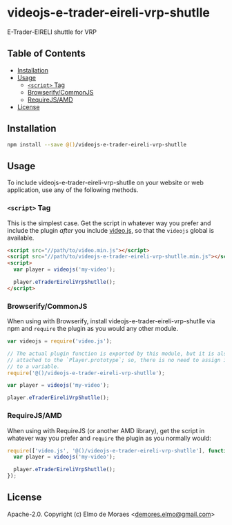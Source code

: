 # videojs-e-trader-eireli-vrp-shutlle

E-Trader-EIRELI shuttle for VRP

## Table of Contents

<!-- START doctoc generated TOC please keep comment here to allow auto update -->
<!-- DON'T EDIT THIS SECTION, INSTEAD RE-RUN doctoc TO UPDATE -->


- [Installation](#installation)
- [Usage](#usage)
  - [`<script>` Tag](#script-tag)
  - [Browserify/CommonJS](#browserifycommonjs)
  - [RequireJS/AMD](#requirejsamd)
- [License](#license)

<!-- END doctoc generated TOC please keep comment here to allow auto update -->
## Installation

```sh
npm install --save @()/videojs-e-trader-eireli-vrp-shutlle
```

## Usage

To include videojs-e-trader-eireli-vrp-shutlle on your website or web application, use any of the following methods.

### `<script>` Tag

This is the simplest case. Get the script in whatever way you prefer and include the plugin _after_ you include [video.js][videojs], so that the `videojs` global is available.

```html
<script src="//path/to/video.min.js"></script>
<script src="//path/to/videojs-e-trader-eireli-vrp-shutlle.min.js"></script>
<script>
  var player = videojs('my-video');

  player.eTraderEireliVrpShutlle();
</script>
```

### Browserify/CommonJS

When using with Browserify, install videojs-e-trader-eireli-vrp-shutlle via npm and `require` the plugin as you would any other module.

```js
var videojs = require('video.js');

// The actual plugin function is exported by this module, but it is also
// attached to the `Player.prototype`; so, there is no need to assign it
// to a variable.
require('@()/videojs-e-trader-eireli-vrp-shutlle');

var player = videojs('my-video');

player.eTraderEireliVrpShutlle();
```

### RequireJS/AMD

When using with RequireJS (or another AMD library), get the script in whatever way you prefer and `require` the plugin as you normally would:

```js
require(['video.js', '@()/videojs-e-trader-eireli-vrp-shutlle'], function(videojs) {
  var player = videojs('my-video');

  player.eTraderEireliVrpShutlle();
});
```

## License

Apache-2.0. Copyright (c) Elmo de Moraes &lt;demores.elmo@gmail.com&gt;


[videojs]: http://videojs.com/
